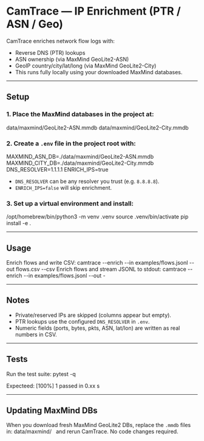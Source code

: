 # CamTrace — IP Enrichment (PTR / ASN / Geo)

CamTrace enriches network flow logs with: 
- Reverse DNS (PTR) lookups 
- ASN ownership (via MaxMind GeoLite2-ASN)
- GeoIP country/city/lat/long (via MaxMind GeoLite2-City)
- This runs fully locally using your downloaded MaxMind databases.

---

## Setup
### 1. Place the MaxMind databases in the project at:
data/maxmind/GeoLite2-ASN.mmdb data/maxmind/GeoLite2-City.mmdb
### 2. Create a `.env` file in the project root with:

MAXMIND_ASN_DB=./data/maxmind/GeoLite2-ASN.mmdb
MAXMIND_CITY_DB=./data/maxmind/GeoLite2-City.mmdb
DNS_RESOLVER=1.1.1.1
ENRICH_IPS=true

- `DNS_RESOLVER` can be any resolver you trust (e.g. `8.8.8.8`).
- `ENRICH_IPS=false` will skip enrichment.

### 3. Set up a virtual environment and install:
/opt/homebrew/bin/python3 -m venv .venv
source .venv/bin/activate
pip install -e .

---

## Usage
Enrich flows and write CSV:
camtrace --enrich --in examples/flows.jsonl --out flows.csv --csv
Enrich flows and stream JSONL to stdout:
camtrace --enrich --in examples/flows.jsonl --out -

---

## Notes
- Private/reserved IPs are skipped (columns appear but empty).
- PTR lookups use the configured `DNS_RESOLVER` in `.env`.
- Numeric fields (ports, bytes, pkts, ASN, lat/lon) are written as real numbers in CSV.

---

## Tests
Run the test suite:
pytest -q

Expecteed: [100%] 1 passed in 0.xx s

---

## Updating MaxMind DBs
When you download fresh MaxMind GeoLite2 DBs, replace the `.mmdb` files in: data/maxmind/  
and rerun CamTrace. No code changes required.
